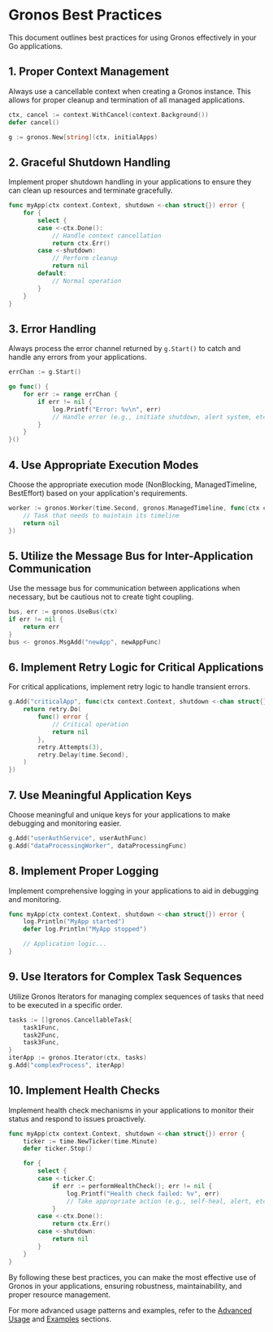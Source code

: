 # Gronos Best Practices

This document outlines best practices for using Gronos effectively in your Go applications.

## 1. Proper Context Management

Always use a cancellable context when creating a Gronos instance. This allows for proper cleanup and termination of all managed applications.

```go
ctx, cancel := context.WithCancel(context.Background())
defer cancel()

g := gronos.New[string](ctx, initialApps)
```

## 2. Graceful Shutdown Handling

Implement proper shutdown handling in your applications to ensure they can clean up resources and terminate gracefully.

```go
func myApp(ctx context.Context, shutdown <-chan struct{}) error {
    for {
        select {
        case <-ctx.Done():
            // Handle context cancellation
            return ctx.Err()
        case <-shutdown:
            // Perform cleanup
            return nil
        default:
            // Normal operation
        }
    }
}
```

## 3. Error Handling

Always process the error channel returned by `g.Start()` to catch and handle any errors from your applications.

```go
errChan := g.Start()

go func() {
    for err := range errChan {
        if err != nil {
            log.Printf("Error: %v\n", err)
            // Handle error (e.g., initiate shutdown, alert system, etc.)
        }
    }
}()
```

## 4. Use Appropriate Execution Modes

Choose the appropriate execution mode (NonBlocking, ManagedTimeline, BestEffort) based on your application's requirements.

```go
worker := gronos.Worker(time.Second, gronos.ManagedTimeline, func(ctx context.Context) error {
    // Task that needs to maintain its timeline
    return nil
})
```

## 5. Utilize the Message Bus for Inter-Application Communication

Use the message bus for communication between applications when necessary, but be cautious not to create tight coupling.

```go
bus, err := gronos.UseBus(ctx)
if err != nil {
    return err
}
bus <- gronos.MsgAdd("newApp", newAppFunc)
```

## 6. Implement Retry Logic for Critical Applications

For critical applications, implement retry logic to handle transient errors.

```go
g.Add("criticalApp", func(ctx context.Context, shutdown <-chan struct{}) error {
    return retry.Do(
        func() error {
            // Critical operation
            return nil
        },
        retry.Attempts(3),
        retry.Delay(time.Second),
    )
})
```

## 7. Use Meaningful Application Keys

Choose meaningful and unique keys for your applications to make debugging and monitoring easier.

```go
g.Add("userAuthService", userAuthFunc)
g.Add("dataProcessingWorker", dataProcessingFunc)
```

## 8. Implement Proper Logging

Implement comprehensive logging in your applications to aid in debugging and monitoring.

```go
func myApp(ctx context.Context, shutdown <-chan struct{}) error {
    log.Println("MyApp started")
    defer log.Println("MyApp stopped")

    // Application logic...
}
```

## 9. Use Iterators for Complex Task Sequences

Utilize Gronos Iterators for managing complex sequences of tasks that need to be executed in a specific order.

```go
tasks := []gronos.CancellableTask{
    task1Func,
    task2Func,
    task3Func,
}
iterApp := gronos.Iterator(ctx, tasks)
g.Add("complexProcess", iterApp)
```

## 10. Implement Health Checks

Implement health check mechanisms in your applications to monitor their status and respond to issues proactively.

```go
func myApp(ctx context.Context, shutdown <-chan struct{}) error {
    ticker := time.NewTicker(time.Minute)
    defer ticker.Stop()

    for {
        select {
        case <-ticker.C:
            if err := performHealthCheck(); err != nil {
                log.Printf("Health check failed: %v", err)
                // Take appropriate action (e.g., self-heal, alert, etc.)
            }
        case <-ctx.Done():
            return ctx.Err()
        case <-shutdown:
            return nil
        }
    }
}
```

By following these best practices, you can make the most effective use of Gronos in your applications, ensuring robustness, maintainability, and proper resource management.

For more advanced usage patterns and examples, refer to the [Advanced Usage](advanced-usage.md) and [Examples](examples.md) sections.